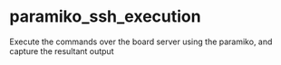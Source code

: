 # paramiko_ssh_execution
Execute the commands over the board server using the paramiko, and capture the resultant output
